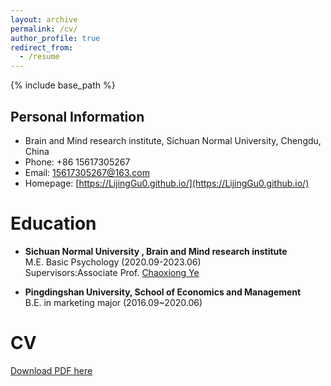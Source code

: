 ```yaml
---
layout: archive
permalink: /cv/
author_profile: true
redirect_from:
  - /resume
---
```


{% include base_path %}

Personal Information
------
- Brain and Mind research institute, Sichuan Normal University, Chengdu, China
- Phone: +86 15617305267
- Email: 15617305267@163.com
- Homepage:  [https://LijingGu0.github.io/](https://LijingGu0.github.io/)

Education
======
* **Sichuan Normal University , Brain and Mind research institute**<br>M.E. Basic Psychology (2020.09-2023.06)<br>Supervisors:Associate Prof.  [Chaoxiong Ye](https://ibps.sicnu.edu.cn/p/16/?StId=st_app_news_i_x637252170803740604) 

* **Pingdingshan University, School of Economics and Management**<br>B.E. in marketing major (2016.09~2020.06)

CV
======

[Download PDF here](http://LijingGu0.github.io/files/LijingGuo_CV.pdf)
